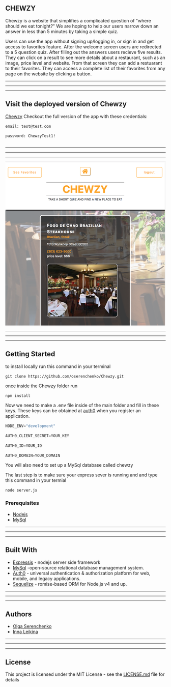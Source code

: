 ## CHEWZY

Chewzy is a website that simplifies a complicated question of "where should we eat tonight?"
We are hoping to help our users narrow down an answer in less than 5 minutes by taking a simple quiz.

Users can use the app without signing up/logging in, or sign in and get access to favorites feature. After the welcome screen users are redirected to a 5 question quiz. After filling out the answers users recieve five results. They can click on a result to see more details about a restaurant, such as an image, price level and website. From that screen they can add a restuarant to their favorites. They can access a complete list of their favorites from any page on the website by clicking a button.

______________
______________
______________
## Visit the deployed version of Chewzy
[Chewzy](https://sleepy-sierra-59381.herokuapp.com/)
Checkout the full version of the app with these credentials:
```
email: test@test.com
```
```
password: ChewzyTest1!
```
##  
______________
______________
______________

![homepage](chewzy.png)

______________
______________
______________

## Getting Started
to install locally run this command in your terminal
```
git clone https://github.com/oserenchenko/Chewzy.git
```
once inside the Chewzy folder run 
```
npm install
```

Now we need to make a .env file inside of the main folder and fill in these keys.
These keys can be obtained at [auth0](https://auth0.com) when you register an application.

``` javascript
NODE_ENV="development"
```
``` javascript
AUTH0_CLIENT_SECRET=YOUR_KEY
```
``` javascript
AUTH0_ID=YOUR_ID
```
``` javascript
AUTH0_DOMAIN=YOUR_DOMAIN
```


You will also need to set up a MySql database called chewzy

The last step is to make sure your express sever is running and and type this command in your termial
```
node server.js
```

### Prerequisites

* [Nodejs](https://nodejs.org/)
* [MySql](https://www.mysql.com)


______________
______________
______________
## Built With

* [Expressjs](https://expressjs.com/) - nodejs server side framework
* [MySql](https://www.mysql.com) -open-source relational database management system.
* [Auth0](https://auth0.com) - universal authentication & authorization platform for web, mobile, and legacy applications.
* [Sequelize](http://docs.sequelizejs.com) - romise-based ORM for Node.js v4 and up.

______________
______________
______________
## Authors

* [Olga Serenchenko](https://github.com/oserenchenko)
* [Inna Leikina](https://github.com/innaleikina)

______________
______________
______________
## License

This project is licensed under the MIT License - see the [LICENSE.md](LICENSE.md) file for details

